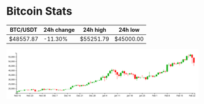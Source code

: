 # Bitcoin Stats

BTC/USDT|24h change|24h high|24h low|
|---|---|---|---|
|$48557.87|-11.30%|$55251.79|$45000.00|

<img src="./chart.svg">
